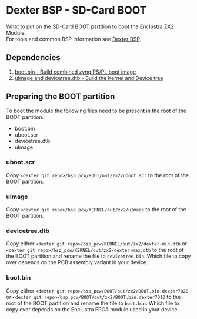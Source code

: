 # Dexter BSP - SD-Card BOOT
What to put on the SD-Card BOOT psrtition to boot the Enclustra ZX2 Module.  
For tools and common BSP information see [Dexter BSP](build_bsp.md).  

## Dependencies
1. [boot.bin - Build combined zynq PS/PL boot image](build_bsp_boot_bin.md)
2. [uImage and devicetree.dtb - Build the Kernel and Device tree](build_bsp_kernel.md)

## Preparing the BOOT partition

To boot the module the following files need to be present in the root of the BOOT partition:  
- boot.bin
- uboot.scr
- devicetree.dtb
- uImage

### uboot.scr
Copy `<dexter git repo>/bsp_pcw/BOOT/out/zx2/uboot.scr` to the root of the BOOT partition.

### uImage
Copy `<dexter git repo>/bsp_pcw/KERNEL/out/zx2/uImage` to the root of the BOOT partition.

### devicetree.dtb
Copy either `<dexter git repo>/bsp_pcw/KERNEL/out/zx2/dexter-min.dtb`
or `<dexter git repo>/bsp_pcw/KERNEL/out/zx2/dexter-max.dtb`
to the root of the BOOT partition and rename the file to `devicetree.bin`.
Which file to copy over depends on the PCB assembly variant in your device.

### boot.bin
Copy either `<dexter git repo>/bsp_pcw/BOOT/out/zx2/BOOT.bin.dexter7020`
or `<dexter git repo>/bsp_pcw/BOOT/out/zx2/BOOT.bin.dexter7010`
to the root of the BOOT partition and rename the file to `boot.bin`.
Which file to copy over depends on the Enclustra FPGA module used in your device.
